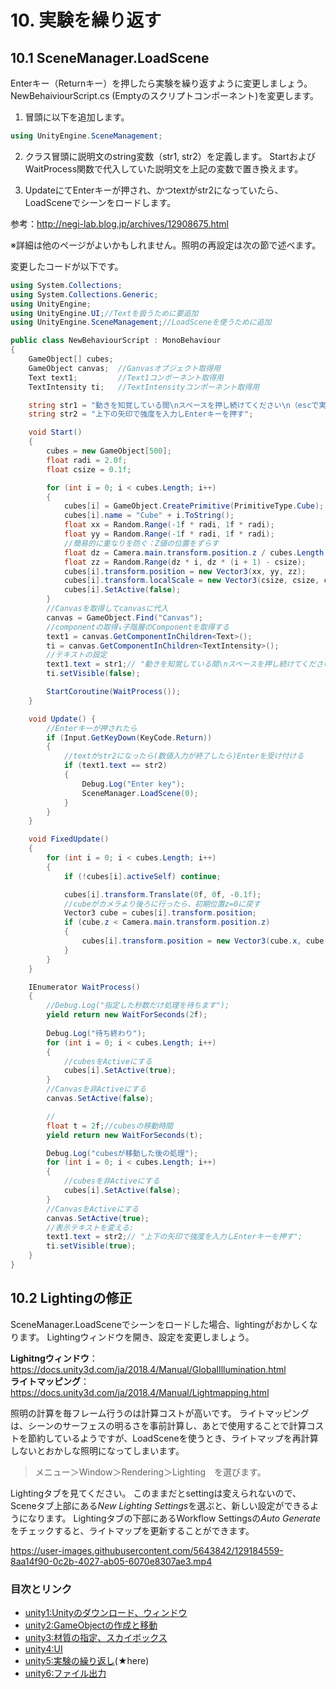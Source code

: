 # 10. 実験を繰り返す
## 10.1 SceneManager.LoadScene

Enterキー（Returnキー）を押したら実験を繰り返すように変更しましょう。
NewBehaiviourScript.cs (Emptyのスクリプトコンポーネント)を変更します。

1. 冒頭に以下を追加します。
```c#
using UnityEngine.SceneManagement;
```
2. クラス冒頭に説明文のstring変数（str1, str2）を定義します。
StartおよびWaitProcess関数で代入していた説明文を上記の変数で置き換えます。

3. UpdateにてEnterキーが押され、かつtextがstr2になっていたら、LoadSceneでシーンをロードします。

参考：http://negi-lab.blog.jp/archives/12908675.html

※詳細は他のページがよいかもしれません。照明の再設定は次の節で述べます。

変更したコードが以下です。

```c#
using System.Collections;
using System.Collections.Generic;
using UnityEngine;
using UnityEngine.UI;//Textを扱うために要追加
using UnityEngine.SceneManagement;//LoadSceneを使うために追加

public class NewBehaviourScript : MonoBehaviour
{
    GameObject[] cubes;
    GameObject canvas;  //Ganvasオブジェクト取得用
    Text text1;         //Text1コンポーネント取得用
    TextIntensity ti;   //TextIntensityコンポーネント取得用

    string str1 = "動きを知覚している間\nスペースを押し続けてください\n（escで実験を強制終了）";
    string str2 = "上下の矢印で強度を入力しEnterキーを押す";

    void Start()
    {
        cubes = new GameObject[500];
        float radi = 2.0f;
        float csize = 0.1f;

        for (int i = 0; i < cubes.Length; i++)
        {
            cubes[i] = GameObject.CreatePrimitive(PrimitiveType.Cube);
            cubes[i].name = "Cube" + i.ToString();
            float xx = Random.Range(-1f * radi, 1f * radi);
            float yy = Random.Range(-1f * radi, 1f * radi);
            //簡易的に重なりを防ぐ：Z値の位置をずらす
            float dz = Camera.main.transform.position.z / cubes.Length;
            float zz = Random.Range(dz * i, dz * (i + 1) - csize);
            cubes[i].transform.position = new Vector3(xx, yy, zz);
            cubes[i].transform.localScale = new Vector3(csize, csize, csize);
            cubes[i].SetActive(false);
        }
        //Canvasを取得してcanvasに代入
        canvas = GameObject.Find("Canvas");
        //componentの取得↓子階層のComponentを取得する
        text1 = canvas.GetComponentInChildren<Text>();
        ti = canvas.GetComponentInChildren<TextIntensity>();
        //テキストの設定
        text1.text = str1;// "動きを知覚している間\nスペースを押し続けてください\n（escで実験を強制終了）";
        ti.setVisible(false);

        StartCoroutine(WaitProcess());      
    }

    void Update() {
        //Enterキーが押されたら
        if (Input.GetKeyDown(KeyCode.Return))
        {
            //textがstr2になったら(数値入力が終了したら)Enterを受け付ける
            if (text1.text == str2)
            {
                Debug.Log("Enter key");
                SceneManager.LoadScene(0);
            }
        }
    }

    void FixedUpdate()
    {
        for (int i = 0; i < cubes.Length; i++)
        {
            if (!cubes[i].activeSelf) continue;

            cubes[i].transform.Translate(0f, 0f, -0.1f);
            //cubeがカメラより後ろに行ったら、初期位置z=0に戻す
            Vector3 cube = cubes[i].transform.position;
            if (cube.z < Camera.main.transform.position.z)
            {
                cubes[i].transform.position = new Vector3(cube.x, cube.y, 0f);
            }
        }
    }

    IEnumerator WaitProcess()
    {        
        //Debug.Log("指定した秒数だけ処理を待ちます");        
        yield return new WaitForSeconds(2f);    
        
        Debug.Log("待ち終わり");
        for (int i = 0; i < cubes.Length; i++)
        {
            //cubesをActiveにする
            cubes[i].SetActive(true);           
        }
        //Canvasを非Activeにする
        canvas.SetActive(false);

        //        
        float t = 2f;//cubesの移動時間
        yield return new WaitForSeconds(t);

        Debug.Log("cubesが移動した後の処理");        
        for (int i = 0; i < cubes.Length; i++)
        {
            //cubesを非Activeにする
            cubes[i].SetActive(false);
        }
        //CanvasをActiveにする
        canvas.SetActive(true);
        //表示テキストを変える:
        text1.text = str2;// "上下の矢印で強度を入力しEnterキーを押す";
        ti.setVisible(true);
    }
}
```

## 10.2 Lightingの修正
SceneManager.LoadSceneでシーンをロードした場合、lightingがおかしくなります。
Lightingウィンドウを開き、設定を変更しましょう。

**Lighitngウィンドウ**：https://docs.unity3d.com/ja/2018.4/Manual/GlobalIllumination.html  
**ライトマッピング**：https://docs.unity3d.com/ja/2018.4/Manual/Lightmapping.html

照明の計算を毎フレーム行うのは計算コストが高いです。
ライトマッピングは、シーンのサーフェスの明るさを事前計算し、あとで使用することで計算コストを節約しているようですが、LoadSceneを使うとき、ライトマップを再計算しないとおかしな照明になってしまいます。

> メニュー＞Window＞Rendering＞Lighting　を選びます。

Lightingタブを見てください。
このままだとsettingは変えられないので、Sceneタブ上部にある*New Lighting Settings*を選ぶと、新しい設定ができるようになります。
Lightingタブの下部にあるWorkflow Settingsの*Auto Generate*をチェックすると、ライトマップを更新することができます。




https://user-images.githubusercontent.com/5643842/129184559-8aa14f90-0c2b-4027-ab05-6070e8307ae3.mp4
 
### 目次とリンク
- [unity1:Unityのダウンロード、ウィンドウ](https://github.com/yukimiteippai/Unity-minimum-for-vection-experiment/blob/main/unity1.md)
- [unity2:GameObjectの作成と移動](https://github.com/yukimiteippai/Unity-minimum-for-vection-experiment/blob/main/unity2.md)
- [unity3:材質の指定、スカイボックス](https://github.com/yukimiteippai/Unity-minimum-for-vection-experiment/blob/main/unity3.md)
- [unity4:UI](https://github.com/yukimiteippai/Unity-minimum-for-vection-experiment/blob/main/unity4.md)
- [unity5:実験の繰り返し](https://github.com/yukimiteippai/Unity-minimum-for-vection-experiment/blob/main/unity5.md)(★here)
- [unity6:ファイル出力](https://github.com/yukimiteippai/Unity-minimum-for-vection-experiment/blob/main/unity6.md)

